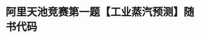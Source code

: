<!--
 * @Author: your name
 * @Date: 2021-02-04 09:21:58
 * @LastEditTime: 2021-02-04 09:22:18
 * @LastEditors: Please set LastEditors
 * @Description: In User Settings Edit
 * @FilePath: /Code/PyCode/project_demo/阿里天池赛题解析/p1/readme.md
-->

# 阿里天池竞赛第一题【工业蒸汽预测】随书代码